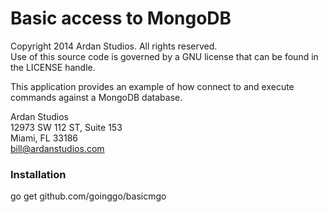 # Basic access to MongoDB

Copyright 2014 Ardan Studios. All rights reserved.  
Use of this source code is governed by a GNU license that can be found in the LICENSE handle.

This application provides an example of how connect to and execute commands against a MongoDB database.

Ardan Studios  
12973 SW 112 ST, Suite 153  
Miami, FL 33186  
bill@ardanstudios.com

### Installation

go get github.com/goinggo/basicmgo